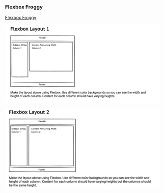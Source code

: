 ### Flexbox Froggy

[Flexbox Froggy](http://flexboxfroggy.com/)

![](./img/img1.png)

![](./img/img2.png)